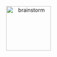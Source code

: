 <div align=center><img src="https://timgsa.baidu.com/timg?image&quality=80&size=b9999_10000&sec=1548319134443&di=3366d9609fba614613ca55cf67e08752&imgtype=0&src=http%3A%2F%2Fpic.51yuansu.com%2Fpic3%2Fcover%2F02%2F05%2F86%2F599e2160b3879_610.jpg" width="120px;" alt="brainstorm"></div>